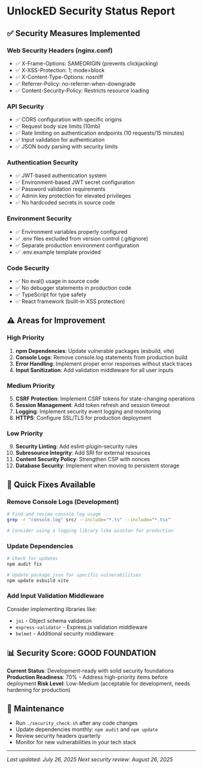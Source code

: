 # UnlockED Security Status Report

## ✅ Security Measures Implemented

### Web Security Headers (nginx.conf)
- ✅ X-Frame-Options: SAMEORIGIN (prevents clickjacking)
- ✅ X-XSS-Protection: 1; mode=block
- ✅ X-Content-Type-Options: nosniff
- ✅ Referrer-Policy: no-referrer-when-downgrade
- ✅ Content-Security-Policy: Restricts resource loading

### API Security
- ✅ CORS configuration with specific origins
- ✅ Request body size limits (10mb)
- ✅ Rate limiting on authentication endpoints (10 requests/15 minutes)
- ✅ Input validation for authentication
- ✅ JSON body parsing with security limits

### Authentication Security
- ✅ JWT-based authentication system
- ✅ Environment-based JWT secret configuration
- ✅ Password validation requirements
- ✅ Admin key protection for elevated privileges
- ✅ No hardcoded secrets in source code

### Environment Security
- ✅ Environment variables properly configured
- ✅ .env files excluded from version control (.gitignore)
- ✅ Separate production environment configuration
- ✅ .env.example template provided

### Code Security
- ✅ No eval() usage in source code
- ✅ No debugger statements in production code
- ✅ TypeScript for type safety
- ✅ React framework (built-in XSS protection)

## ⚠️ Areas for Improvement

### High Priority
1. **npm Dependencies**: Update vulnerable packages (esbuild, vite)
2. **Console Logs**: Remove console.log statements from production build
3. **Error Handling**: Implement proper error responses without stack traces
4. **Input Sanitization**: Add validation middleware for all user inputs

### Medium Priority
5. **CSRF Protection**: Implement CSRF tokens for state-changing operations
6. **Session Management**: Add token refresh and session timeout
7. **Logging**: Implement security event logging and monitoring
8. **HTTPS**: Configure SSL/TLS for production deployment

### Low Priority
9. **Security Linting**: Add eslint-plugin-security rules
10. **Subresource Integrity**: Add SRI for external resources
11. **Content Security Policy**: Strengthen CSP with nonces
12. **Database Security**: Implement when moving to persistent storage

## 🔧 Quick Fixes Available

### Remove Console Logs (Development)
```bash
# Find and review console.log usage
grep -r "console.log" src/ --include="*.ts" --include="*.tsx"

# Consider using a logging library like winston for production
```

### Update Dependencies
```bash
# Check for updates
npm audit fix

# Update package.json for specific vulnerabilities
npm update esbuild vite
```

### Add Input Validation Middleware
Consider implementing libraries like:
- `joi` - Object schema validation
- `express-validator` - Express.js validation middleware
- `helmet` - Additional security middleware

## 📊 Security Score: GOOD FOUNDATION

**Current Status**: Development-ready with solid security foundations
**Production Readiness**: 70% - Address high-priority items before deployment
**Risk Level**: Low-Medium (acceptable for development, needs hardening for production)

## 🔄 Maintenance

- Run `./security_check.sh` after any code changes
- Update dependencies monthly: `npm audit` and `npm update`
- Review security headers quarterly
- Monitor for new vulnerabilities in your tech stack

---

*Last updated: July 26, 2025*
*Next security review: August 26, 2025*
